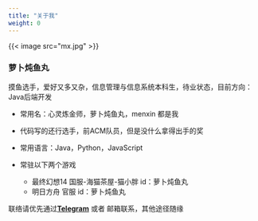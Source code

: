 ```yaml
---
title: "关于我"
weight: 0
---
```


> <div id="oneword"></div>

{{< image src="mx.jpg" >}}


### 萝卜炖鱼丸
摸鱼选手，爱好又多又杂，信息管理与信息系统本科生，待业状态，目前方向：Java后端开发

* 常用名：心灵炼金师，萝卜炖鱼丸，menxin 都是我
* 代码写的还行选手，前ACM队员，但是没什么拿得出手的奖
* 常用语言：Java，Python，JavaScript

* 常驻以下两个游戏
    * 最终幻想14 国服-海猫茶屋-猫小胖 id：萝卜炖鱼丸 
    * 明日方舟 官服 id：萝卜炖鱼丸
    

联络请优先通过[**Telegram**](https://t.me/radishcloud) 或者 邮箱联系，其他途径随缘
